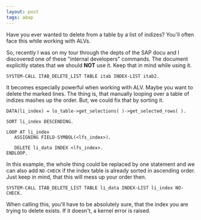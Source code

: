 ```yaml
---
layout: post
tags: abap
---
```


Have you ever wanted to delete from a table by a list of indizes? You'll often face this while working with ALVs. 

So, recently I was on my tour through the depts of the SAP docu and I discovered one of these "internal developers" commands. The document explicitly states that we should **NOT** use it. Keep that in mind while using it.

``` abap
SYSTEM-CALL ITAB_DELETE_LIST TABLE itab INDEX-LIST itab2.
```

It becomes especially powerful when working with ALV. Maybe you want to delete the marked lines. The thing is, that manually looping over a table of indizes mashes up the order. But, we could fix that by sorting it.
    
``` abap
DATA(li_index) = lo_table->get_selections( )->get_selected_rows( ).

SORT li_index DESCENDING.

LOOP AT li_index
   ASSIGNING FIELD-SYMBOL(<lfs_index>).
    
   DELETE li_data INDEX <lfs_index>.
ENDLOOP.
```

In this example, the whole thing could be replaced by one statement and we can also add `NO-CHECK` if the index table is already sorted in ascending order. Just keep in mind, that this will mess up your order then.

``` abap
SYSTEM-CALL ITAB_DELETE_LIST TABLE li_data INDEX-LIST li_index NO-CHECK.
```

When calling this, you'll have to be absolutely sure, that the index you are trying to delete exists. If it doesn't, a kernel error is raised.
